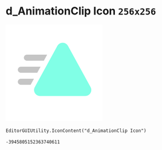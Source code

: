 # d_AnimationClip Icon `256x256`
<img src="/img/d_AnimationClip%20Icon.png" width=256 height=256>

``` CSharp
EditorGUIUtility.IconContent("d_AnimationClip Icon")
```
```
-3945805152363740611
```
